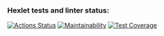 ### Hexlet tests and linter status:
[![Actions Status](https://github.com/Polina8888/frontend-project-11/actions/workflows/hexlet-check.yml/badge.svg)](https://github.com/Polina8888/frontend-project-11/actions)
[![Maintainability](https://api.codeclimate.com/v1/badges/4309b191a01263f5996d/maintainability)](https://codeclimate.com/github/Polina8888/frontend-project-11/maintainability)
[![Test Coverage](https://api.codeclimate.com/v1/badges/4309b191a01263f5996d/test_coverage)](https://codeclimate.com/github/Polina8888/frontend-project-11/test_coverage)